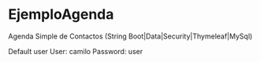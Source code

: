 # EjemploAgenda
Agenda Simple de Contactos (String Boot|Data|Security|Thymeleaf|MySql)

Default user
User: camilo
Password: user
